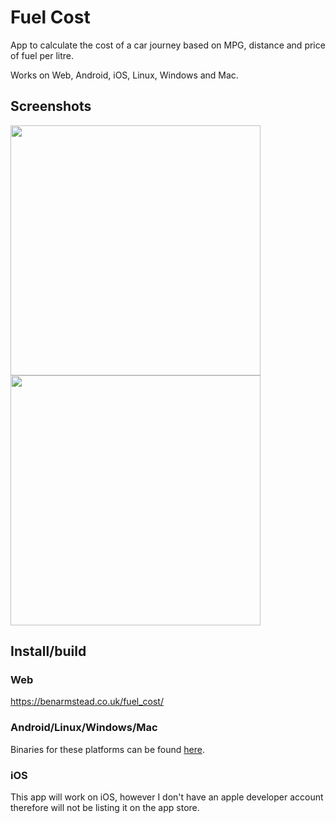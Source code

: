 # Fuel Cost

App to calculate the cost of a car journey based on MPG, distance and price of fuel per litre.

Works on Web, Android, iOS, Linux, Windows and Mac.

## Screenshots

<img src="https://user-images.githubusercontent.com/70973680/147848059-984e9d00-5fe5-4677-b603-2afe81499738.jpeg" width="400"/><a>  </a><img src="https://user-images.githubusercontent.com/70973680/147848060-b9dcb9d9-0ab6-4ec6-8fe6-68415e63d6ef.jpeg" width="400"/>


## Install/build

### Web

https://benarmstead.co.uk/fuel_cost/

### Android/Linux/Windows/Mac

Binaries for these platforms can be found [here](https://github.com/benarmstead/fuel_cost/releases/latest/).

### iOS

This app will work on iOS, however I don't have an apple developer account therefore will not be listing it on the app store.

